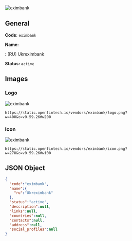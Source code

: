 
#  
![eximbank](https://static.openfintech.io/vendors/eximbank/logo.png?w=400&c=v0.59.26#w200)  

## General 
 
**Code:** `eximbank` 
 
**Name:** 
 
:	[RU] Ukreximbank 
 
**Status:** `active` 
 

## Images 

### Logo 
 
![eximbank](https://static.openfintech.io/vendors/eximbank/logo.png?w=400&c=v0.59.26#w200)  

```
https://static.openfintech.io/vendors/eximbank/logo.png?w=400&c=v0.59.26#w200
```  

### Icon 
 
![eximbank](https://static.openfintech.io/vendors/eximbank/icon.png?w=278&c=v0.59.26#w100)  

```
https://static.openfintech.io/vendors/eximbank/icon.png?w=278&c=v0.59.26#w100
```  

## JSON Object 

```json
{
  "code":"eximbank",
  "name":{
    "ru":"Ukreximbank"
  },
  "status":"active",
  "description":null,
  "links":null,
  "countries":null,
  "contacts":null,
  "address":null,
  "social_profiles":null
}
```  
